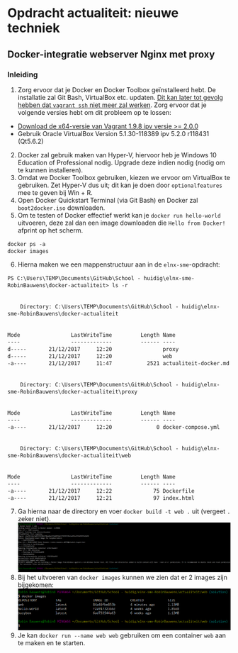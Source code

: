 # Opdracht actualiteit: nieuwe techniek
## Docker-integratie webserver Nginx met proxy

### Inleiding
1. Zorg ervoor dat je Docker en Docker Toolbox geïnstalleerd hebt. De installatie zal Git Bash, VirtualBox etc. updaten. [Dit kan later tot gevolg hebben dat `vagrant ssh` niet meer zal werken](https://github.com/hashicorp/vagrant/issues/9027). Zorg ervoor dat je volgende versies hebt om dit probleem op te lossen:
- [Download de x64-versie van Vagrant 1.9.8 ipv versie >= 2.0.0](https://releases.hashicorp.com/vagrant/1.9.8/)
- Gebruik Oracle VirtualBox Version 5.1.30-118389 ipv 5.2.0 r118431 (Qt5.6.2)

2. Docker zal gebruik maken van Hyper-V, hiervoor heb je Windows 10 Education of Professional nodig. Upgrade deze indien nodig (nodig om te kunnen installeren).
3. Omdat we Docker Toolbox gebruiken, kiezen we ervoor om VirtualBox te gebruiken. Zet Hyper-V dus uit; dit kan je doen door `optionalfeatures` mee te geven bij Win + R.
4. Open Docker Quickstart Terminal (via Git Bash) en Docker zal `boot2docker.iso` downloaden.
5. Om te testen of Docker effectief werkt kan je `docker run hello-world` uitvoeren, deze zal dan een image downloaden die `Hello from Docker!` afprint op het scherm.

```
docker ps -a
docker images
```
6. Hierna maken we een mappenstructuur aan in de `elnx-sme`-opdracht:

```
PS C:\Users\TEMP\Documents\GitHub\School - huidig\elnx-sme-RobinBauwens\docker-actualiteit> ls -r


    Directory: C:\Users\TEMP\Documents\GitHub\School - huidig\elnx-sme-RobinBauwens\docker-actualiteit


Mode                LastWriteTime         Length Name
----                -------------         ------ ----
d-----       21/12/2017     12:20                proxy
d-----       21/12/2017     12:20                web
-a----       21/12/2017     11:47           2521 actualiteit-docker.md


    Directory: C:\Users\TEMP\Documents\GitHub\School - huidig\elnx-sme-RobinBauwens\docker-actualiteit\proxy


Mode                LastWriteTime         Length Name
----                -------------         ------ ----
-a----       21/12/2017     12:20              0 docker-compose.yml


    Directory: C:\Users\TEMP\Documents\GitHub\School - huidig\elnx-sme-RobinBauwens\docker-actualiteit\web


Mode                LastWriteTime         Length Name
----                -------------         ------ ----
-a----       21/12/2017     12:22             75 Dockerfile
-a----       21/12/2017     12:21             97 index.html
```
7. Ga hierna naar de directory en voer `docker build -t web .` uit (vergeet `.` zeker niet). ![build](img/4.PNG)
8. Bij het uitvoeren van `docker images` kunnen we zien dat er 2 images zijn bijgekomen: ![images](img/5.PNG)
9. Je kan `docker run --name web web` gebruiken om een container `web` aan te maken en te starten.





